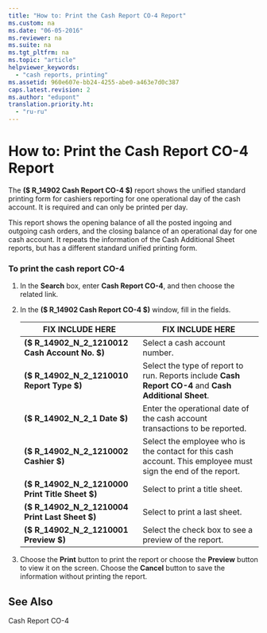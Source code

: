 ```yaml
---
title: "How to: Print the Cash Report CO-4 Report"
ms.custom: na
ms.date: "06-05-2016"
ms.reviewer: na
ms.suite: na
ms.tgt_pltfrm: na
ms.topic: "article"
helpviewer_keywords: 
  - "cash reports, printing"
ms.assetid: 960e607e-bb24-4255-abe0-a463e7d0c387
caps.latest.revision: 2
ms.author: "edupont"
translation.priority.ht: 
  - "ru-ru"
---
```

# How to: Print the Cash Report CO-4 Report
The **\($ R\_14902 Cash Report CO\-4 $\)** report shows the unified standard printing form for cashiers reporting for one operational day of the cash account. It is required and can only be printed per day.  
  
 This report shows the opening balance of all the posted ingoing and outgoing cash orders, and the closing balance of an operational day for one cash account. It repeats the information of the Cash Additional Sheet reports, but has a different standard unified printing form.  
  
### To print the cash report CO\-4  
  
1.  In the **Search** box, enter **Cash Report CO\-4**, and then choose the related link.  
  
2.  In the **\($ R\_14902 Cash Report CO\-4 $\)** window, fill in the fields.  
  
    |FIX INCLUDE HERE<!--[!INCLUDE[bp_tablefield](../../ApplicationDesign/includes/bp_tablefield_md.md)] -->|FIX INCLUDE HERE<!--[!INCLUDE[bp_tabledescription](../../ApplicationDesign/includes/bp_tabledescription_md.md)] -->|  
    |---------------------------------|---------------------------------------|  
    |**\($ R\_14902\_N\_2\_1210012 Cash Account No. $\)**|Select a cash account number.|  
    |**\($ R\_14902\_N\_2\_1210010 Report Type $\)**|Select the type of report to run. Reports include **Cash Report CO\-4** and **Cash Additional Sheet**.|  
    |**\($ R\_14902\_N\_2\_1 Date $\)**|Enter the operational date of the cash account transactions to be reported.|  
    |**\($ R\_14902\_N\_2\_1210002 Cashier $\)**|Select the employee who is the contact for this cash account. This employee must sign the end of the report.|  
    |**\($ R\_14902\_N\_2\_1210000 Print Title Sheet $\)**|Select to print a title sheet.|  
    |**\($ R\_14902\_N\_2\_1210004 Print Last Sheet $\)**|Select to print a last sheet.|  
    |**\($ R\_14902\_N\_2\_1210001 Preview $\)**|Select the check box to see a preview of the report.|  
  
3.  Choose the **Print** button to print the report or choose the **Preview** button to view it on the screen. Choose the **Cancel** button to save the information without printing the report.  
  
## See Also  
 Cash Report CO\-4
